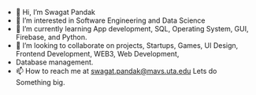 - 👋 Hi, I’m Swagat Pandak
- 👀 I’m interested in Software Engineering and Data Science
- 🌱 I’m currently learning  App development, SQL, Operating System, GUI, Firebase, and Python.
- 💞️ I’m looking to collaborate on projects, Startups, Games, UI Design, Frontend Development, WEB3, Web Development,
- Database management.
- 📫 How to reach me  at swagat.pandak@mavs.uta.edu
Lets do Something big.
